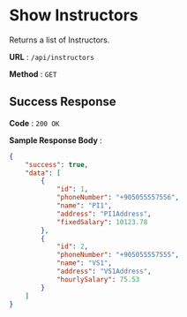 # Show Instructors

Returns a list of Instructors.

**URL** : `/api/instructors`

**Method** : `GET`

## Success Response

**Code** : `200 OK`

**Sample Response Body** :

```json
{
    "success": true,
    "data": [
        {
            "id": 1,
            "phoneNumber": "+905055557556",
            "name": "PI1",
            "address": "PI1Address",
            "fixedSalary": 10123.78
        },
        {
            "id": 2,
            "phoneNumber": "+905055557555",
            "name": "VS1",
            "address": "VS1Address",
            "hourlySalary": 75.53
        }
    ]
}
```

